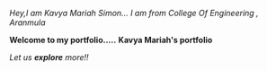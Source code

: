 *Hey,I am Kavya Mariah Simon...*
_I am from College Of Engineering , Aranmula_

**Welcome to my portfolio.....**
__Kavya Mariah's portfolio__

_Let us **explore** more!!_
